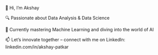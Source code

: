 👋 Hi, I’m Akshay

🔍 Passionate about Data Analysis & Data Science

🚀 Currently mastering Machine Learning and diving into the world of AI

📫 Let’s innovate together – connect with me on LinkedIn: linkedin.com/in/akshay-patkar



